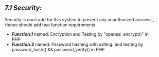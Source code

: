 ## ***7.1 Security:***

Security is must add for this system to prevent any unauthorized acssess , Hence 
should add two function requirnments 
- ***Function.1*** named: Encryption
 and Testing by "openssl_encrypt()" in PHP
- ***Function.2*** named: Password hashing with salting.
and testing by password_hash() && password_verify() in PHP.
